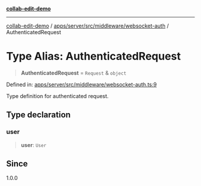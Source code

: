 [**collab-edit-demo**](../../../../../../README.md)

***

[collab-edit-demo](../../../../../../README.md) / [apps/server/src/middleware/websocket-auth](../README.md) / AuthenticatedRequest

# Type Alias: AuthenticatedRequest

> **AuthenticatedRequest** = `Request` & `object`

Defined in: [apps/server/src/middleware/websocket-auth.ts:9](https://github.com/austyle-io/pub-sub-demo/blob/00b2f1e9b947d5e964db5c3be9502513c4374263/apps/server/src/middleware/websocket-auth.ts#L9)

Type definition for authenticated request.

## Type declaration

### user

> **user**: `User`

## Since

1.0.0
